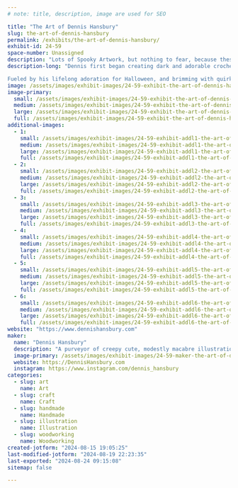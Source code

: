 ```yaml
---
# note: title, description, image are used for SEO

title: "The Art of Dennis Hansbury"
slug: the-art-of-dennis-hansbury
permalink: /exhibits/the-art-of-dennis-hansbury/
exhibit-id: 24-59
space-number: Unassigned
description: "Lots of Spooky Artwork, but nothing to fear, because these items can be displayed any time of year."
description-long: "Dennis first began creating dark and adorable crocheted animals and undead zombie plushies from his little Arizona apartment in 2005, finding loving homes for them across the world through his first shop on Etsy. As time passed and he moved to Florida, where new passions were ignited – gallery shows and fine art became the focus, but he never stopped incorporating his gloomy, gothic, and gory aesthetic into the  artwork. The passion for creating one-of-a-kind, handmade items would inspire him further, and woodworking soon became a permanent staple in his artwork.

Fueled by his lifelong adoration for Halloween, and brimming with quirky poems that provide a deeper dimension to his work, Dennis continues to bring life to the vast array of untold stories and subtle whispers he carries with him each day."
image: /assets/images/exhibit-images/24-59-exhibit-the-art-of-dennis-hansbury-meworkingcropped-large.jpg
image-primary: 
  small: /assets/images/exhibit-images/24-59-exhibit-the-art-of-dennis-hansbury-meworkingcropped-small.jpg
  medium: /assets/images/exhibit-images/24-59-exhibit-the-art-of-dennis-hansbury-meworkingcropped-medium.jpg
  large: /assets/images/exhibit-images/24-59-exhibit-the-art-of-dennis-hansbury-meworkingcropped-large.jpg
  full: /assets/images/exhibit-images/24-59-exhibit-the-art-of-dennis-hansbury-meworkingcropped-full.jpg
additional-images: 
  - 1:
    small: /assets/images/exhibit-images/24-59-exhibit-addl1-the-art-of-dennis-hansbury-dh-framedfauxfledermauscollection-small.jpg
    medium: /assets/images/exhibit-images/24-59-exhibit-addl1-the-art-of-dennis-hansbury-dh-framedfauxfledermauscollection-medium.jpg
    large: /assets/images/exhibit-images/24-59-exhibit-addl1-the-art-of-dennis-hansbury-dh-framedfauxfledermauscollection-large.jpg
    full: /assets/images/exhibit-images/24-59-exhibit-addl1-the-art-of-dennis-hansbury-dh-framedfauxfledermauscollection-full.jpg
  - 2:
    small: /assets/images/exhibit-images/24-59-exhibit-addl2-the-art-of-dennis-hansbury-dh-house-small.jpg
    medium: /assets/images/exhibit-images/24-59-exhibit-addl2-the-art-of-dennis-hansbury-dh-house-medium.jpg
    large: /assets/images/exhibit-images/24-59-exhibit-addl2-the-art-of-dennis-hansbury-dh-house-large.jpg
    full: /assets/images/exhibit-images/24-59-exhibit-addl2-the-art-of-dennis-hansbury-dh-house-full.jpg
  - 3:
    small: /assets/images/exhibit-images/24-59-exhibit-addl3-the-art-of-dennis-hansbury-dh-pridebats-small.jpg
    medium: /assets/images/exhibit-images/24-59-exhibit-addl3-the-art-of-dennis-hansbury-dh-pridebats-medium.jpg
    large: /assets/images/exhibit-images/24-59-exhibit-addl3-the-art-of-dennis-hansbury-dh-pridebats-large.jpg
    full: /assets/images/exhibit-images/24-59-exhibit-addl3-the-art-of-dennis-hansbury-dh-pridebats-full.jpg
  - 4:
    small: /assets/images/exhibit-images/24-59-exhibit-addl4-the-art-of-dennis-hansbury-dh-seasonalskeletons-small.jpg
    medium: /assets/images/exhibit-images/24-59-exhibit-addl4-the-art-of-dennis-hansbury-dh-seasonalskeletons-medium.jpg
    large: /assets/images/exhibit-images/24-59-exhibit-addl4-the-art-of-dennis-hansbury-dh-seasonalskeletons-large.jpg
    full: /assets/images/exhibit-images/24-59-exhibit-addl4-the-art-of-dennis-hansbury-dh-seasonalskeletons-full.jpg
  - 5:
    small: /assets/images/exhibit-images/24-59-exhibit-addl5-the-art-of-dennis-hansbury-dh-skeletoncoffins-small.jpg
    medium: /assets/images/exhibit-images/24-59-exhibit-addl5-the-art-of-dennis-hansbury-dh-skeletoncoffins-medium.jpg
    large: /assets/images/exhibit-images/24-59-exhibit-addl5-the-art-of-dennis-hansbury-dh-skeletoncoffins-large.jpg
    full: /assets/images/exhibit-images/24-59-exhibit-addl5-the-art-of-dennis-hansbury-dh-skeletoncoffins-full.jpg
  - 6:
    small: /assets/images/exhibit-images/24-59-exhibit-addl6-the-art-of-dennis-hansbury-dh-skeletongroup-small.jpg
    medium: /assets/images/exhibit-images/24-59-exhibit-addl6-the-art-of-dennis-hansbury-dh-skeletongroup-medium.jpg
    large: /assets/images/exhibit-images/24-59-exhibit-addl6-the-art-of-dennis-hansbury-dh-skeletongroup-large.jpg
    full: /assets/images/exhibit-images/24-59-exhibit-addl6-the-art-of-dennis-hansbury-dh-skeletongroup-full.jpg
website: "https://www.dennishansbury.com"
maker: 
  name: "Dennis Hansbury"
  description: "A purveyor of creepy cute, modestly macabre illustrations and handcrafted wooden home décor and artwork. Dennis Hansbury creates one-of-a-kind, hand painted wooden items, stickers, and prints."
  image-primary: /assets/images/exhibit-images/24-59-maker-the-art-of-dennis-hansbury-img-0956-medium.jpeg
  website: https://DennisHansbury.com
  instagram: https://www.instagram.com/dennis_hansbury
categories: 
  - slug: art
    name: Art
  - slug: craft
    name: Craft
  - slug: handmade
    name: Handmade
  - slug: illustration
    name: Illustration
  - slug: woodworking
    name: Woodworking
created-jotform: "2024-08-15 19:05:25"
last-modified-jotform: "2024-08-19 22:23:35"
last-exported: "2024-08-24 09:15:08"
sitemap: false

---
```

